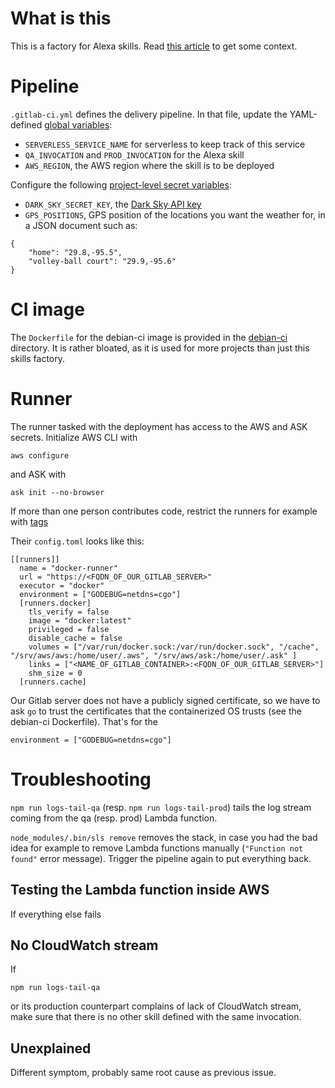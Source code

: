 # What is this

This is a factory for Alexa skills.
Read [this article]() to get some context.


# Pipeline

`.gitlab-ci.yml` defines the delivery pipeline.
In that file, update the YAML-defined [global variables](https://docs.gitlab.com/ee/ci/yaml/README.html#variables):
- `SERVERLESS_SERVICE_NAME` for serverless to keep track of this service
- `QA_INVOCATION` and `PROD_INVOCATION` for the Alexa skill
- `AWS_REGION`, the AWS region where the skill is to be deployed

Configure the following [project-level secret variables](https://docs.gitlab.com/ee/ci/variables/#secret-variables):
- `DARK_SKY_SECRET_KEY`, the [Dark Sky API key](https://darksky.net/dev)
- `GPS_POSITIONS`, GPS position of the locations you want the weather for, in a JSON document such as:
```
{
    "home": "29.8,-95.5",
    "volley-ball court": "29.9,-95.6"
}
```
# CI image

The `Dockerfile` for the debian-ci image is provided in the [debian-ci](debian-ci) directory.
It is rather bloated, as it is used for more projects than just this skills factory.

# Runner

The runner tasked with the deployment has access to the AWS and ASK secrets.
Initialize AWS CLI with
```
aws configure
```
and ASK with
```
ask init --no-browser
```

If more than one person contributes code, restrict the runners for example with
[tags](https://docs.gitlab.com/ee/ci/yaml/#tags)

Their `config.toml` looks like this:

```
[[runners]]
  name = "docker-runner"
  url = "https://<FQDN_OF_OUR_GITLAB_SERVER>"
  executor = "docker"
  environment = ["GODEBUG=netdns=cgo"]
  [runners.docker]
    tls_verify = false
    image = "docker:latest"
    privileged = false
    disable_cache = false
    volumes = ["/var/run/docker.sock:/var/run/docker.sock", "/cache", "/srv/aws/aws:/home/user/.aws", "/srv/aws/ask:/home/user/.ask" ]
    links = ["<NAME_OF_GITLAB_CONTAINER>:<FQDN_OF_OUR_GITLAB_SERVER>"]
    shm_size = 0
  [runners.cache]
```

Our Gitlab server does not have a publicly signed certificate, so we have to ask `go` to trust the certificates that the containerized OS trusts (see the debian-ci Dockerfile).
That's for the
```
environment = ["GODEBUG=netdns=cgo"]
```

# Troubleshooting

```npm run logs-tail-qa``` (resp. ```npm run logs-tail-prod```) tails the log stream coming from the qa (resp. prod) Lambda function.

```node_modules/.bin/sls remove``` removes the stack, in case you had the
bad idea for example to remove Lambda functions manually
(```"Function not found"``` error message).
Trigger the pipeline again to put everything back.

## Testing the Lambda function inside AWS

If everything else fails

## No CloudWatch stream

If
```
npm run logs-tail-qa
```
or its production counterpart complains of lack of CloudWatch stream,
make sure that there is no other skill defined with the same invocation.

## Unexplained

Different symptom, probably same root cause as previous issue.
